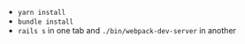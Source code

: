 - `yarn install`
- `bundle install`
- `rails s` in one tab and `./bin/webpack-dev-server` in another